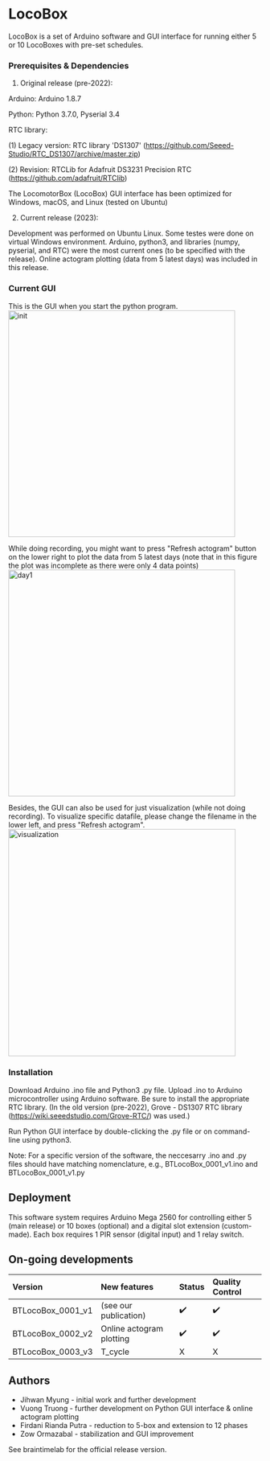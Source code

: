 # LocoBox

LocoBox is a set of Arduino software and GUI interface for running either 5 or 10 LocoBoxes with pre-set schedules.

### Prerequisites & Dependencies

1. Original release (pre-2022):

Arduino: Arduino 1.8.7

Python: Python 3.7.0, Pyserial 3.4

RTC library: 

(1) Legacy version: RTC library 'DS1307' (https://github.com/Seeed-Studio/RTC_DS1307/archive/master.zip)

(2) Revision: RTCLib for Adafruit DS3231 Precision RTC (https://github.com/adafruit/RTClib)

The LocomotorBox (LocoBox) GUI interface has been optimized for Windows, macOS, and Linux (tested on Ubuntu)


2. Current release (2023):

Development was performed on Ubuntu Linux. Some testes were done on virtual Windows environment.
Arduino, python3, and libraries (numpy, pyserial, and RTC) were the most current ones (to be specified with the release).
Online actogram plotting (data from 5 latest days) was included in this release. 

### Current GUI

This is the GUI when you start the python program.
<img width="451" alt="init" src="https://github.com/JihwanMyung/LocoBox/assets/98081367/eae3cb5b-87e0-49f1-a758-6893ccc00228">




While doing recording, you might want to press "Refresh actogram" button on the lower right to plot the data from 5 latest days (note that in this figure the plot was incomplete as there were only 4 data points)
<img width="451" alt="day1" src="https://github.com/JihwanMyung/LocoBox/assets/98081367/ded13e36-5050-4573-a809-3a0814b5d635">





Besides, the GUI can also be used for just visualization (while not doing recording). To visualize specific datafile, please change the filename in the lower left, and press "Refresh actogram".
<img width="452" alt="visualization" src="https://github.com/JihwanMyung/LocoBox/assets/98081367/c922aaf8-6b89-4c51-b631-452f7496e979">

### Installation
Download Arduino .ino file and Python3 .py file. 
Upload .ino to Arduino microcontroller using Arduino software. Be sure to install the appropriate RTC library.
(In the old version (pre-2022), Grove - DS1307 RTC library (https://wiki.seeedstudio.com/Grove-RTC/) was used.)

Run Python GUI interface by double-clicking the .py file or on command-line using python3.

Note: For a specific version of the software, the neccesarry .ino and .py files should have matching nomenclature, e.g., BTLocoBox_0001_v1.ino and BTLocoBox_0001_v1.py

## Deployment

This software system requires Arduino Mega 2560 for controlling either 5 (main release) or 10 boxes (optional) and a digital slot extension (custom-made). Each box requires 1 PIR sensor (digital input) and 1 relay switch.

## On-going developments

| Version | New features | Status | Quality Control |
|:----------|:----------|:-------------|:-------------|
|BTLocoBox_0001_v1| (see our publication) | ✔️ | ✔️ |
|BTLocoBox_0002_v2| Online actogram plotting| ✔️ | ✔️ |
|BTLocoBox_0003_v3| T_cycle| X | X |

## Authors

* Jihwan Myung - initial work and further development
* Vuong Truong - further development on Python GUI interface & online actogram plotting
* Firdani Rianda Putra - reduction to 5-box and extension to 12 phases
* Zow Ormazabal - stabilization and GUI improvement

See braintimelab for the official release version.
